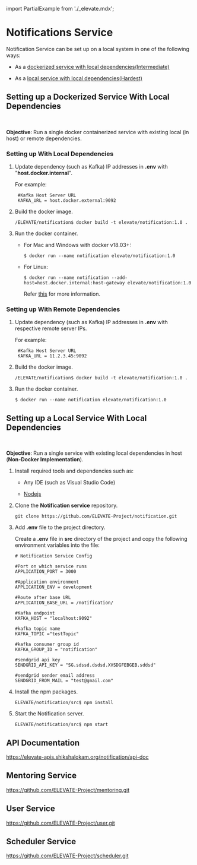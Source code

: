 import PartialExample from './_elevate.mdx';

# Notifications Service

<PartialExample elevate /> Notification Service can be set up on a local system in one of the following ways:

 - As a [dockerized service with local dependencies(Intermediate)](#dockdep)

 - As a [local service with local dependencies(Hardest)](#localdep)

## Setting up a Dockerized Service With Local Dependencies
<a name="dockdep">&nbsp;</a>

**Objective**: Run a single docker containerized service with existing local (in host) or remote dependencies.

### Setting up With Local Dependencies


1. Update dependency (such as Kafka) IP addresses in **.env** with "**host.docker.internal**".

    For example:

    ```
     #Kafka Host Server URL
     KAFKA_URL = host.docker.external:9092
    ```

2. Build the docker image.
    ```
    /ELEVATE/notification$ docker build -t elevate/notification:1.0 .
    ```
3. Run the docker container.

    - For Mac and Windows with docker v18.03+:

        ```
        $ docker run --name notification elevate/notification:1.0
        ```

    - For Linux:
        ```
        $ docker run --name notification --add-host=host.docker.internal:host-gateway elevate/notification:1.0
        ```
        Refer [this](https://stackoverflow.com/a/24326540) for more information.

### Setting up With Remote Dependencies

1. Update dependency (such as Kafka) IP addresses in **.env** with respective remote server IPs.

    For example:

    ```
     #Kafka Host Server URL
     KAFKA_URL = 11.2.3.45:9092
    ```

2. Build the docker image.
    ```
    /ELEVATE/notification$ docker build -t elevate/notification:1.0 .

    ```
3. Run the docker container.

    ```
    $ docker run --name notification elevate/notification:1.0
    ```

## Setting up a Local Service With Local Dependencies
<a name="dockdep">&nbsp;</a>

**Objective**: Run a single service with existing local dependencies in host (**Non-Docker Implementation**).

1. Install required tools and dependencies such as:

    - Any IDE (such as Visual Studio Code)

    - [Nodejs](https://nodejs.org/en/download/)

2. Clone the **Notification service** repository.

    ```
    git clone https://github.com/ELEVATE-Project/notification.git
    ```

3. Add **.env** file to the project directory.

    Create a **.env** file in **src** directory of the project and copy the following environment variables into the file:

    ```
    # Notification Service Config

    #Port on which service runs
    APPLICATION_PORT = 3000

    #Application environment
    APPLICATION_ENV = development

    #Route after base URL
    APPLICATION_BASE_URL = /notification/

    #Kafka endpoint
    KAFKA_HOST = "localhost:9092"

    #kafka topic name
    KAFKA_TOPIC ="testTopic"

    #kafka consumer group id
    KAFKA_GROUP_ID = "notification"

    #sendgrid api key
    SENDGRID_API_KEY = "SG.sdssd.dsdsd.XVSDGFEBGEB.sddsd"

    #sendgrid sender email address
    SENDGRID_FROM_MAIL = "test@gmail.com"

    ```

4. Install the npm packages.

    ```
    ELEVATE/notification/src$ npm install
    ```

5. Start the Notification server.

    ```
    ELEVATE/notification/src$ npm start
    ```

## API Documentation 

https://elevate-apis.shikshalokam.org/notification/api-doc

## Mentoring Service

https://github.com/ELEVATE-Project/mentoring.git

## User Service

https://github.com/ELEVATE-Project/user.git

## Scheduler Service

https://github.com/ELEVATE-Project/scheduler.git